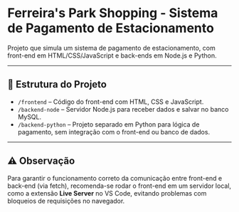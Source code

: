 # Ferreira's Park Shopping - Sistema de Pagamento de Estacionamento

Projeto que simula um sistema de pagamento de estacionamento, com front-end em HTML/CSS/JavaScript e back-ends em Node.js e Python.

---

## 📁 Estrutura do Projeto

- `/frontend` – Código do front-end com HTML, CSS e JavaScript.  
- `/backend-node` – Servidor Node.js para receber dados e salvar no banco MySQL.  
- `/backend-python` – Projeto separado em Python para lógica de pagamento, sem integração com o front-end ou banco de dados.

---

## ⚠️ Observação

Para garantir o funcionamento correto da comunicação entre front-end e back-end (via fetch), recomenda-se rodar o front-end em um servidor local, como a extensão **Live Server** no VS Code, evitando problemas com bloqueios de requisições no navegador.
